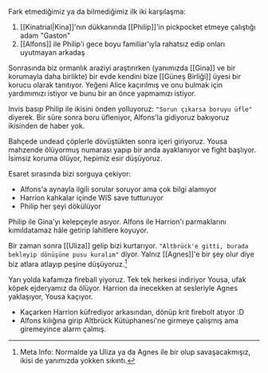 Fark etmediğimiz ya da bilmediğimiz ilk iki karşılaşma:  
  
1) [[Kinatrial|Kina]]'nın dükkanında [[Philip]]'in pickpocket etmeye çalıştığı adam "Gaston"  
2) [[Alfons]] ile Philip'i gece boyu familiar'ıyla rahatsız edip onları uyutmayan arkadaş  
  
Sonrasında biz ormanlık araziyi araştırırken (yanımızda [[Gina]] ve bir korumayla daha birlikte) bir evde kendini bize [[Güneş Birliği]] üyesi bir korucu olarak tanıtıyor. Yeğeni Alice kaçırılmış ve onu bulmak için yardımımızı istiyor ve bunu bir an önce yapmamızı istiyor.  
  
Invis basıp Philip ile ikisini önden yolluyoruz: `"Sorun çıkarsa boruyu üfle"` diyerek. Bir süre sonra boru üfleniyor, Alfons'la gidiyoruz bakıyoruz ikisinden de haber yok.  
  
Bahçede undead çöplerle dövüştükten sonra içeri giriyoruz. Yousa mahzende ölüyormuş numarası yapıp bir anda ayaklanıyor ve fight başlıyor. İsimsiz koruma ölüyor, hepimiz esir düşüyoruz.  
  
Esaret sırasında bizi sorguya çekiyor:  
  
- Alfons'a aynayla ilgili sorular soruyor ama çok bilgi alamıyor  
- Harrion kahkalar içinde WIS save tutturuyor  
- Philip her şeyi dökülüyor  
  
Philip ile Gina'yı kelepçeyle asıyor. Alfons ile Harrion'ı parmaklarını kımıldatamaz hâle getirip lahitlere koyuyor.  
  
Bir zaman sonra [[Uliza]] gelip bizi kurtarıyor. `"Altbrück'e gitti, burada bekleyip dönüşüne pusu kuralım"` diyor. Yalnız [[Agnes]]'e bir şey olur diye biz atlara atlayıp peşine düşüyoruz.[^1]  
  
Yarı yolda kafamıza fireball yiyoruz. Tek tek herkesi indiriyor Yousa, ufak köpek ejderyamız da ölüyor. Harrion da inecekken at sesleriyle Agnes yaklaşıyor, Yousa kaçıyor.  
  
- Kaçarken Harrion küfrediyor arkasından, dönüp krit firebolt atıyor :D  
- Alfons kılığına girip Altbrück Kütüphanesi'ne girmeye çalışmış ama giremeyince alarm çalmış.  
  
[^1]: Meta Info: Normalde ya Uliza ya da Agnes ile bir olup savaşacakmışız, ikisi de yanımızda yokken sıkıntı.